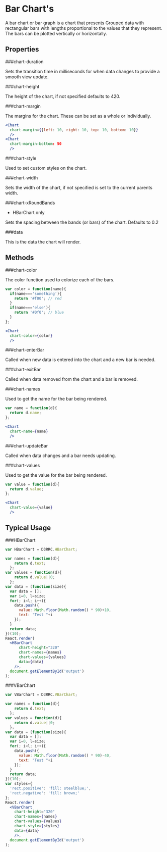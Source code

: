 Bar Chart's
===========

A bar chart or bar graph is a chart that presents Grouped data with rectangular bars with lengths proportional to the values that they represent. The bars can be plotted vertically or horizontally.

Properties
---

###chart-duration

Sets the transition time in milliseconds for when data changes to provide a smooth view update.

###chart-height

The height of the chart, if not specified defaults to 420.

###chart-margin

The margins for the chart.  These can be set as a whole or individually.

```jsx
<Chart
  chart-margin={{left: 10, right: 10, top: 10, bottom: 10}}
  />
<Chart
  chart-margin-bottom: 50
  />
```

###chart-style

Used to set custom styles on the chart.

###chart-width

Sets the width of the chart, if not specified is set to the current parents width.

###chart-xRoundBands

  * HBarChart only

Sets the spacing between the bands (or bars) of the chart.  Defaults to 0.2

###data

This is the data the chart will render.

Methods
---

###chart-color

The color function used to colorize each of the bars.

```jsx
var color = function(name){
  if(name==='something'){
    return '#f00'; // red
  }
  if(name==='else'){
    return '#0f0'; // blue
  }
};

<Chart
  chart-color={color}
  />
```

###chart-enterBar

Called when new data is entered into the chart and a new bar is needed.

###chart-exitBar

Called when data removed from the chart and a bar is removed.

###chart-names

Used to get the name for the bar being rendered.

```jsx
var name = function(d){
  return d.name;
};

<Chart
  chart-name={name}
  />
```

###chart-updateBar

Called when data changes and a bar needs updating.

###chart-values

Used to get the value for the bar being rendered.

```jsx
var value = function(d){
  return d.value;
};

<Chart
  chart-value={value}
  />
```

Typical Usage
---

###HBarChart


```jsx
var HBarChart = D3RRC.HBarChart;

var names = function(d){
    return d.text;
  };
var values = function(d){
    return d.value||0;
  };
var data = (function(size){
  var data = [];
  var i=0, l=size;
  for(; i<l; i++){
    data.push({
      value: Math.floor(Math.random() * 90)+10,
      text: "Test "+i
    });
  }
  return data;
})(10);
React.render(
  <HBarChart
      chart-height="320"
      chart-names={names}
      chart-values={values}
      data={data}
    />,
  document.getElementById('output')
);
```

###VBarChart

```jsx
var VBarChart = D3RRC.VBarChart;

var names = function(d){
    return d.text;
  };
var values = function(d){
    return d.value||0;
  };
var data = (function(size){
  var data = [];
  var i=0, l=size;
  for(; i<l; i++){
    data.push({
      value: Math.floor(Math.random() * 90)-40,
      text: "Test "+i
    });
  }
  return data;
})(10);
var styles={
  'rect.positive': 'fill: steelblue;',
  'rect.negative': 'fill: brown;'
};
React.render(
  <VBarChart
    chart-height="320"
    chart-names={names}
    chart-values={values}
    chart-style={styles}
    data={data}
    />,
  document.getElementById('output')
);
```

